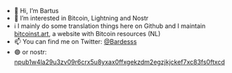 - 👋 Hi, I’m Bartus
- 👀 I’m interested in Bitcoin, Lightning and Nostr
- ℹ️ I mainly do some translation things here on Github and I maintain [bitcoinst.art](https://github.com/Bardesss/bitcoinstart), a website with Bitcoin resources (NL)
- 📫 You can find me on Twitter: [@Bardesss](https://twitter.com/Bardesss)
- 🟣 or nostr: [npub1w4la29u3zv09r6crx5u8yxax0ffxgekzdm2egzjkjckef7xc83fs0ftxcd](https://iris.to/npub1w4la29u3zv09r6crx5u8yxax0ffxgekzdm2egzjkjckef7xc83fs0ftxcd)
